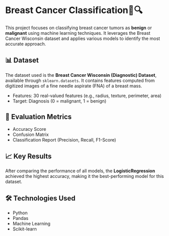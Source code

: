 # Breast Cancer Classification🧬🔍

This project focuses on classifying breast cancer tumors as **benign** or **malignant** using machine learning techniques. It leverages the Breast Cancer Wisconsin dataset and applies various models to identify the most accurate approach.

## 📊 Dataset

The dataset used is the **Breast Cancer Wisconsin (Diagnostic) Dataset**, available through `sklearn.datasets`. It contains features computed from digitized images of a fine needle aspirate (FNA) of a breast mass.

- Features: 30 real-valued features (e.g., radius, texture, perimeter, area)
- Target: Diagnosis (0 = malignant, 1 = benign)

## 🧪 Evaluation Metrics

- Accuracy Score
- Confusion Matrix
- Classification Report (Precision, Recall, F1-Score)

## 📈 Key Results

After comparing the performance of all models, the **LogisticRegression** achieved the highest accuracy, making it the best-performing model for this dataset.

## 🛠️ Technologies Used

- Python
- Pandas
- Machine Learning
- Scikit-learn
